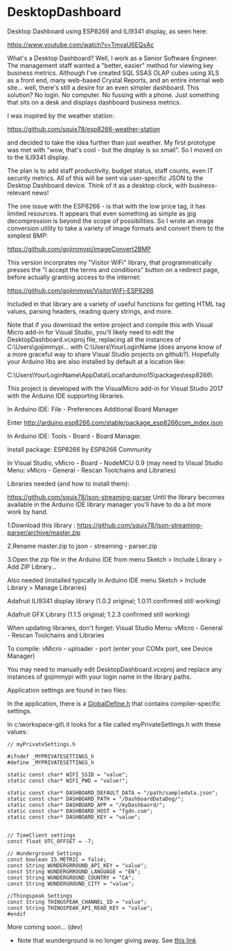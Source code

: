 # DesktopDashboard

Desktop Dashboard using ESP8266 and ILI9341 display, as seen here:

https://www.youtube.com/watch?v=TmvaU6EQsAc

What's a Desktop Dashboard? Well, I work as a Senior Software Engineer. The management staff wanted a "better, easier" method for viewing key business metrics. Although I've created SQL SSAS OLAP cubes using XLS as a front end, many web-based Crystal Reports, and an entire internal web site... well, there's still a desire for an even simpler dashboard. This solution? No login. No computer. No fussing with a phone. Just something that sits on a desk and displays dashboard business metrics.

I was inspired by the weather station:

https://github.com/squix78/esp8266-weather-station

and decided to take the idea further than just weather. My first prototype was met with "wow, that's cool - but the display is so small". So I moved on to the ILI9341 display.

The plan is to add staff productivity, budget status, staff counts, even IT security metrics. All of this will be sent via user-specific JSON to the Desktop Dashboard device. Think of it as a desktop clock, with business-relevant news!

The one issue with the ESP8266 - is that with the low price tag, it has limited resources. It appears that even something as simple as jpg decompression is beyond the scope of possibilities. So I wrote an image conversion utility to take a variety  of image formats and convert them to the simplest BMP:

https://github.com/gojimmypi/imageConvert2BMP

This version incorprates my "Visitor WiFi" library, that programmatically presses the "I accept the terms and conditions" button on a redirect page, before actually granting access to the internet:

https://github.com/gojimmypi/VisitorWiFi-ESP8266

Included in that library are a variety of useful functions for getting HTML tag values, parsing headers, reading query strings, and more.

Note that if you download the entire project and compile this with Visual Micro add-in for Visual Studio, you'll likely need to edit the DesktopDashboard.vcxproj file, replacing all the instances of C:\Users\gojimmypi... with C:\Users\YourLoginName  (does anyone know of a more graceful way to share Visual Studio projects on github?). Hopefully your Arduino libs are also installed by default at a location like:

C:\Users\YourLoginName\AppData\Local\arduino15\packages\esp8266\

This project is developed with the VisualMicro add-in for Visual Studio 2017 with the Arduino IDE supporting libraries.

In Arduino IDE: File - Preferences Additional Board Manager 

Enter http://arduino.esp8266.com/stable/package_esp8266com_index.json 

In Arduino IDE: Tools - Board - Board Manager. 

  Install package: ESP8266 by ESP8266 Community 

In Visual Studio, vMicro - Board - NodeMCU 0.9
(may need to Visual Studio Menu: vMicro - General - Rescan Toolchains and Libraries)
  

Libraries needed (and how to install them):

 https://github.com/squix78/json-streaming-parser
 Until the library becomes available in the Arduino IDE library manager you'll have to do a bit more work by hand.

  1.Download this library : https://github.com/squix78/json-streaming-parser/archive/master.zip

  2.Rename master.zip to json - streaming - parser.zip

  3.Open the zip file in the Arduino IDE from menu Sketch > Include Library > Add ZIP Library...


Also needed (installed typically in Arduino IDE menu Sketch > Include Library > Manage Libraries)

  Adafruit ILI9341 display library (1.0.2 original; 1.0.11 confirmed still working)

  Adafruit GFX Library (1.1.5 original; 1.2.3 confirmed still working)

When updating libraries, don't forget: Visual Studio Menu: vMicro - General - Rescan Toolchains and Libraries

To compile: vMicro  - uploader - port (enter your COMx port, see Device Manager)

You may need to manually edit DesktopDashboard.vcxproj and replace any instances of gojimmypi with your login name in the library paths.

Application settings are found in two files:

In the application, there is a [GlobalDefine.h](https://github.com/gojimmypi/DesktopDashboard/blob/master/GlobalDefine.h) that contains compiler-specific settings.

In c:\workspace-git\ it looks for a file called myPrivateSettings.h with these values:
```
// myPrivateSettings.h

#ifndef _MYPRIVATESETTINGS_h
#define _MYPRIVATESETTINGS_h

static const char* WIFI_SSID = "value";
static const char* WIFI_PWD = "value!";

static const char* DASHBOARD_DEFAULT_DATA = "/path/sampledata.json";
static const char* DASHBOARD_PATH = "/DashboardDataDog/";
static const char* DASHBOARD_APP = "/myDashbaord/";
static const char* DASHBOARD_HOST = "fqdn.com";
static const char* DASHBOARD_KEY = "value";


// TimeClient settings
const float UTC_OFFSET = -7;

// Wunderground Settings
const boolean IS_METRIC = false;
const String WUNDERGRROUND_API_KEY = "value";
const String WUNDERGRROUND_LANGUAGE = "EN";
const String WUNDERGROUND_COUNTRY = "CA";
const String WUNDERGROUND_CITY = "value";

//Thingspeak Settings
const String THINGSPEAK_CHANNEL_ID = "value";
const String THINGSPEAK_API_READ_KEY = "value";
#endif
```
More coming soon... (dev)

* Note that wunderground is no longer giving away. See [this link](https://twitter.com/thingpulse/status/1006419150057689089)
